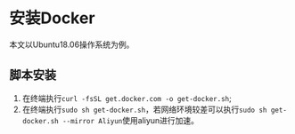 # 安装Docker

本文以Ubuntu18.06操作系统为例。

## 脚本安装

1. 在终端执行`curl -fsSL get.docker.com -o get-docker.sh`;
2. 在终端执行`sudo sh get-docker.sh`，若网络环境较差可以执行`sudo sh get-docker.sh --mirror Aliyun`使用aliyun进行加速。